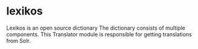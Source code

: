 # lexikos
Lexikos is an open source dictionary
The dictionary consists of multiple components. This Translator module is responsible for getting translations from Solr.